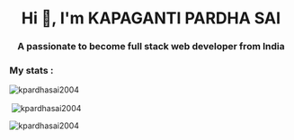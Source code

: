 <h1 align="center">Hi 👋, I'm KAPAGANTI PARDHA SAI</h1>
<h3 align="center">A passionate to become full stack web developer from India</h3>

<h3 align="left">My stats :</h3>
<p align="left">
</p>

<img align="left" src="https://github-readme-stats.vercel.app/api/top-langs?username=kpardhasai2004&show_icons=true&locale=en&layout=compact" alt="kpardhasai2004" />
<br>
<p>&nbsp;<img align="center" src="https://github-readme-stats.vercel.app/api?username=kpardhasai2004&show_icons=true&locale=en" alt="kpardhasai2004" /></p>

<img align="center" src="https://github-readme-streak-stats.herokuapp.com/?user=kpardhasai2004&" alt="kpardhasai2004" />
